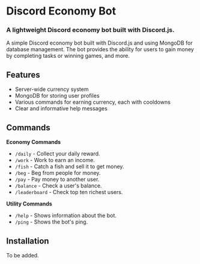 # Discord Economy Bot
### A lightweight Discord economy bot built with Discord.js.
A simple Discord economy bot built with Discord.js and using MongoDB for database management. The bot provides the ability for users to gain money by completing tasks or winning games, and more.

## Features
* Server-wide currency system
* MongoDB for storing user profiles
* Various commands for earning currency, each with cooldowns
* Clear and informative help messages

## Commands
**Economy Commands**
* `/daily` - Collect your daily reward.
* `/work` - Work to earn an income.
* `/fish` - Catch a fish and sell it to get money.
* `/beg` - Beg from people for money.
* `/pay` - Pay money to another user.
* `/balance` - Check a user's balance.
* `/leaderboard` - Check top ten richest users.
  
**Utility Commands**
* `/help` - Shows information about the bot.
* `/ping` - Shows the bot's ping.

## Installation
To be added.
